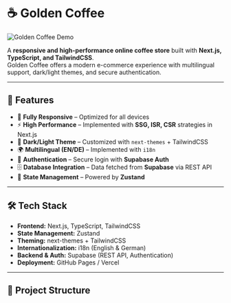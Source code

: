 # ☕ Golden Coffee

![Golden Coffee Demo](./demo.gif)

A **responsive and high-performance online coffee store** built with **Next.js, TypeScript, and TailwindCSS**.  
Golden Coffee offers a modern e-commerce experience with multilingual support, dark/light themes, and secure authentication.

---

## 🚀 Features

- 📱 **Fully Responsive** – Optimized for all devices  
- ⚡ **High Performance** – Implemented with **SSG, ISR, CSR** strategies in Next.js  
- 🌙 **Dark/Light Theme** – Customized with `next-themes` + TailwindCSS  
- 🌍 **Multilingual (EN/DE)** – Implemented with `i18n`  
- 🔐 **Authentication** – Secure login with **Supabase Auth**  
- 🗄️ **Database Integration** – Data fetched from **Supabase** via REST API  
- 🧩 **State Management** – Powered by **Zustand**  

---

## 🛠️ Tech Stack

- **Frontend:** Next.js, TypeScript, TailwindCSS  
- **State Management:** Zustand  
- **Theming:** next-themes + TailwindCSS  
- **Internationalization:** i18n (English & German)  
- **Backend & Auth:** Supabase (REST API, Authentication)  
- **Deployment:** GitHub Pages / Vercel  

---

## 📂 Project Structure


 

